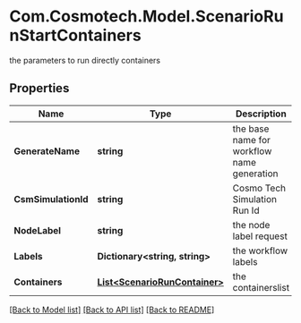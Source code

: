 # Com.Cosmotech.Model.ScenarioRunStartContainers
the parameters to run directly containers

## Properties

Name | Type | Description | Notes
------------ | ------------- | ------------- | -------------
**GenerateName** | **string** | the base name for workflow name generation | [optional] 
**CsmSimulationId** | **string** | Cosmo Tech Simulation Run Id | 
**NodeLabel** | **string** | the node label request | [optional] 
**Labels** | **Dictionary&lt;string, string&gt;** | the workflow labels | [optional] 
**Containers** | [**List&lt;ScenarioRunContainer&gt;**](ScenarioRunContainer.md) | the containerslist | 

[[Back to Model list]](../README.md#documentation-for-models) [[Back to API list]](../README.md#documentation-for-api-endpoints) [[Back to README]](../README.md)

